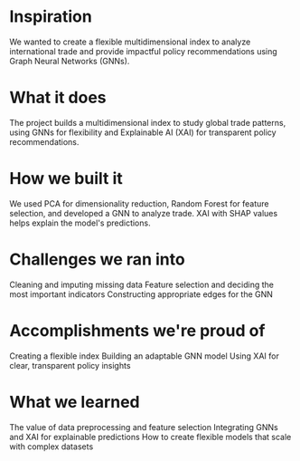 # Inspiration
We wanted to create a flexible multidimensional index to analyze international trade and provide impactful policy recommendations using Graph Neural Networks (GNNs).

# What it does
The project builds a multidimensional index to study global trade patterns, using GNNs for flexibility and Explainable AI (XAI) for transparent policy recommendations.

# How we built it
We used PCA for dimensionality reduction, Random Forest for feature selection, and developed a GNN to analyze trade. XAI with SHAP values helps explain the model's predictions.

# Challenges we ran into
Cleaning and imputing missing data
Feature selection and deciding the most important indicators
Constructing appropriate edges for the GNN

# Accomplishments we're proud of
Creating a flexible index
Building an adaptable GNN model
Using XAI for clear, transparent policy insights

# What we learned
The value of data preprocessing and feature selection
Integrating GNNs and XAI for explainable predictions
How to create flexible models that scale with complex datasets
